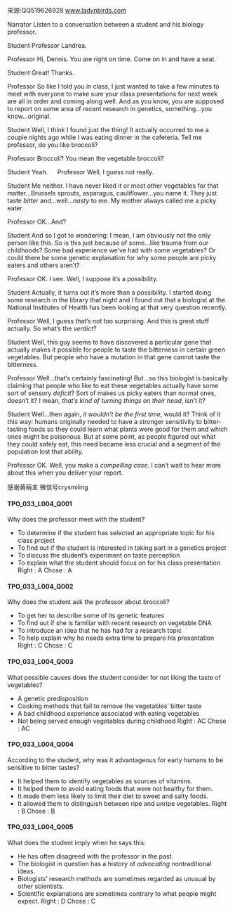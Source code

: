 来源:QQ519626928 www.ladynbirds.com

Narrator
Listen to a conversation between a student and his biology professor.

Student
Professor Landrea. 

Professor
Hi, Dennis. You are right on time. Come on in and have a seat.

Student
Great! Thanks. 

Professor
So like I told you in class, I just wanted to take a few minutes to meet with everyone to make sure your class presentations for next week are all in order and coming along well. And as you know, you are supposed to report on some area of recent research in genetics, something…you know…original. 

Student
Well, I think I found just the thing! It actually occurred to me a couple nights ago while I was eating dinner in the cafeteria. Tell me professor, do you like broccoli?

Professor
Broccoli? You mean the vegetable broccoli? 

Student
Yeah. 
 
Professor
Well, I guess not really.

Student
Me neither. I have never liked it or most other vegetables for that matter…Brussels sprouts, asparagus, cauliflower…you name it. They just taste *bitter* and…well…*nasty* to me. My mother always called me a picky eater. 

Professor
OK…And?

Student
And so I got to wondering: I mean, I am obviously not the only person like this. So is this just because of some…like trauma from our childhoods? Some bad experience we’ve had with some vegetables? Or could there be some genetic explanation for why some people are picky eaters and others aren’t?

Professor
OK. I see. Well, I suppose it’s a possibility. 

Student
Actually, it turns out it’s more than a possibility. I started doing some research in the library that night and I found out that a biologist at the National Institutes of Health has been looking at that very question recently. 

Professor
Well, I guess that’s not too surprising. And this is great stuff actually. So what’s the *verdict*?

Student
Well, this guy seems to have discovered a particular gene that actually makes it possible for people to taste the bitterness in certain green vegetables. But people who have a mutation in that gene cannot taste the bitterness. 

Professor
Well…that’s certainly fascinating! But…so this biologist is basically claiming that people who like to eat these vegetables actually have some sort of sensory *deficit*? Sort of makes us picky eaters than normal ones, doesn’t it? I mean, *that’s kind of turning things on their head*, isn’t it?

Student
Well…then again, *it wouldn’t be the first time*, would it? Think of it this way: humans originally needed to have a stronger sensitivity to bitter-tasting foods so they could learn what plants were good for them and which ones might be poisonous. But at some point, as people figured out what they could safely eat, this need became less crucial and a segment of the population lost that ability. 

Professor
OK. Well, you make a *compelling case*. I can’t wait to hear more about this when you deliver your report. 

感谢黄萌主 微信号crysmiling

#### TPO_033_L004_Q001
Why does the professor meet with the student?
- To determine if the student has selected an appropriate topic for his class project
- To find out if the student is interested in taking part in a genetics project
- To discuss the student’s experiment on taste perception
- To explain what the student should focus on for his class presentation
Right : A	Chose : A


#### TPO_033_L004_Q002
Why does the student ask the professor about broccoli?
- To get her to describe some of its genetic features
- To find out if she is familiar with recent research on vegetable DNA
- To introduce an idea that he has had for a research topic
- To help explain why he needs extra time to prepare his presentation
Right : C	Chose : C


#### TPO_033_L004_Q003
What possible causes does the student consider for not liking the taste of vegetables?
- A genetic predisposition
- Cooking methods that fail to remove the vegetables’ bitter taste
- A bad childhood experience associated with eating vegetables
- Not being served enough vegetables during childhood
Right : AC	Chose :  AC


#### TPO_033_L004_Q004
According to the student, why was it advantageous for early humans to be sensitive to bitter tastes?
- It helped them to identify vegetables as sources of vitamins.
- It helped them to avoid eating foods that were not healthy for them.
- It made them less likely to limit their diet to sweet and salty foods.
- It allowed them to distinguish between ripe and unripe vegetables.
Right : B	Chose : B


#### TPO_033_L004_Q005
What does the student imply when he says this:
- He has often disagreed with the professor in the past.
- The biologist in question has a history of *advocating* nontraditional ideas.
- Biologists’ research methods are sometimes regarded as unusual by other scientists.
- Scientific explanations are sometimes contrary to what people might expect.
Right : D	Chose : C
